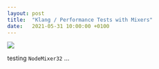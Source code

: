 ```yaml
---
layout: post
title:  "Klang / Performance Tests with Mixers"
date:   2021-05-31 10:00:00 +0100
---
```


![](/assets/*.jpg) 

testing `NodeMixer32` …